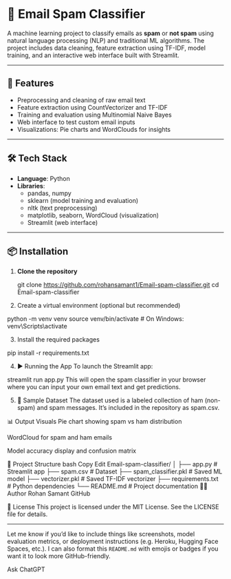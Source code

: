 # 📧 Email Spam Classifier

A machine learning project to classify emails as **spam** or **not spam** using natural language processing (NLP) and traditional ML algorithms. The project includes data cleaning, feature extraction using TF-IDF, model training, and an interactive web interface built with Streamlit.

---

## 🚀 Features

- Preprocessing and cleaning of raw email text
- Feature extraction using CountVectorizer and TF-IDF
- Training and evaluation using Multinomial Naive Bayes
- Web interface to test custom email inputs
- Visualizations: Pie charts and WordClouds for insights

---

## 🛠️ Tech Stack

- **Language**: Python
- **Libraries**:
  - pandas, numpy
  - sklearn (model training and evaluation)
  - nltk (text preprocessing)
  - matplotlib, seaborn, WordCloud (visualization)
  - Streamlit (web interface)

---

## 📦 Installation

1. **Clone the repository**  
   
   git clone https://github.com/rohansamant1/Email-spam-classifier.git
   cd Email-spam-classifier
  
2. Create a virtual environment (optional but recommended)

python -m venv venv
source venv/bin/activate  # On Windows: venv\Scripts\activate

3. Install the required packages

pip install -r requirements.txt

4. ▶️ Running the App
To launch the Streamlit app:

streamlit run app.py
This will open the spam classifier in your browser where you can input your own email text and get predictions.

5. 🧪 Sample Dataset
The dataset used is a labeled collection of ham (non-spam) and spam messages. It’s included in the repository as spam.csv.

📊 Output Visuals
Pie chart showing spam vs ham distribution

WordCloud for spam and ham emails

Model accuracy display and confusion matrix

📁 Project Structure
bash
Copy
Edit
Email-spam-classifier/
│
├── app.py                 # Streamlit app
├── spam.csv              # Dataset
├── spam_classifier.pkl   # Saved ML model
├── vectorizer.pkl        # Saved TF-IDF vectorizer
├── requirements.txt      # Python dependencies
└── README.md             # Project documentation
👨‍💻 Author
Rohan Samant
GitHub

📜 License
This project is licensed under the MIT License. See the LICENSE file for details.


---

Let me know if you’d like to include things like screenshots, model evaluation metrics, or deployment instructions (e.g. Heroku, Hugging Face Spaces, etc.). I can also format this `README.md` with emojis or badges if you want it to look more GitHub-friendly.








Ask ChatGPT


